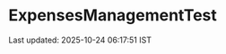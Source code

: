 # ExpensesManagementTest































































































































































































































































































Last updated: 2025-10-24 06:17:51 IST
